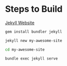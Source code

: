 # Steps to Build

[Jekyll Website](https://jekyllrb.com/)

```bash
gem install bundler jekyll

jekyll new my-awesome-site

cd my-awesome-site

bundle exec jekyll serve
```
